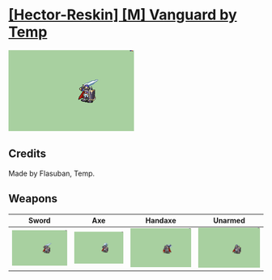 # [\[Hector-Reskin\] \[M\] Vanguard by Temp](./)

<img src="./1.%20Sword/Sword_000.png" alt="[Hector-Reskin] [M] Vanguard by Temp standing" />

## Credits

Made by Flasuban, Temp.

## Weapons


|Sword |Axe |Handaxe |Unarmed |
|  :---: | :---: | :---: | :---: |
| <img alt="Sword animation" src="./1.%20Sword/Sword.gif" /> | <img alt="Axe animation" src="./3.%20Axe/Axe.gif" /> | <img alt="Handaxe animation" src="./4.%20Handaxe/Handaxe.gif" /> | <img alt="Unarmed animation" src="./8.%20Unarmed/Unarmed.gif" /> |
